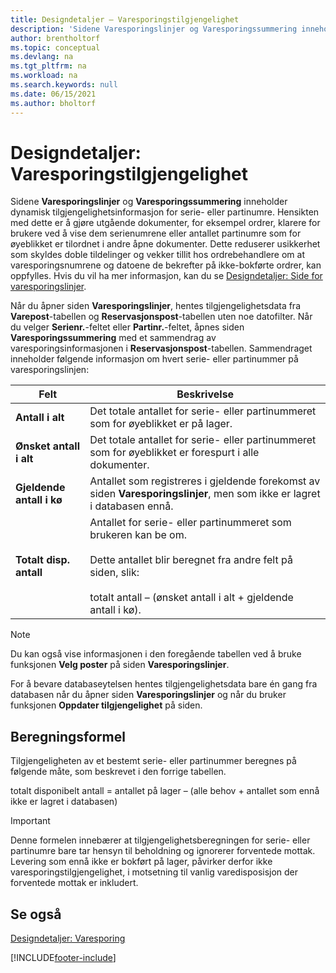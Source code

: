 ```yaml
---
title: Designdetaljer – Varesporingstilgjengelighet
description: 'Sidene Varesporingslinjer og Varesporingssummering inneholder dynamisk tilgjengelighetsinformasjon for serie- eller partinumre, noe som øker gjennomsiktigheten for brukere.'
author: brentholtorf
ms.topic: conceptual
ms.devlang: na
ms.tgt_pltfrm: na
ms.workload: na
ms.search.keywords: null
ms.date: 06/15/2021
ms.author: bholtorf
---
```

# <a name="design-details-item-tracking-availability"></a>Designdetaljer: Varesporingstilgjengelighet
Sidene **Varesporingslinjer** og **Varesporingssummering** inneholder dynamisk tilgjengelighetsinformasjon for serie- eller partinumre. Hensikten med dette er å gjøre utgående dokumenter, for eksempel ordrer, klarere for brukere ved å vise dem serienumrene eller antallet partinumre som for øyeblikket er tilordnet i andre åpne dokumenter. Dette reduserer usikkerhet som skyldes doble tildelinger og vekker tillit hos ordrebehandlere om at varesporingsnumrene og datoene de bekrefter på ikke-bokførte ordrer, kan oppfylles. Hvis du vil ha mer informasjon, kan du se [Designdetaljer: Side for varesporingslinjer](design-details-item-tracking-lines-window.md).  

 Når du åpner siden **Varesporingslinjer**, hentes tilgjengelighetsdata fra **Varepost**-tabellen og **Reservasjonspost**-tabellen uten noe datofilter. Når du velger **Serienr.**-feltet eller **Partinr.**-feltet, åpnes siden **Varesporingssummering** med et sammendrag av varesporingsinformasjonen i **Reservasjonspost**-tabellen. Sammendraget inneholder følgende informasjon om hvert serie- eller partinummer på varesporingslinjen:  

|Felt|Beskrivelse|  
|---------------------------------|---------------------------------------|  
|**Antall i alt**|Det totale antallet for serie- eller partinummeret som for øyeblikket er på lager.|  
|**Ønsket antall i alt**|Det totale antallet for serie- eller partinummeret som for øyeblikket er forespurt i alle dokumenter.|  
|**Gjeldende antall i kø**|Antallet som registreres i gjeldende forekomst av siden **Varesporingslinjer**, men som ikke er lagret i databasen ennå.|  
|**Totalt disp. antall**|Antallet for serie- eller partinummeret som brukeren kan be om.<br /><br /> Dette antallet blir beregnet fra andre felt på siden, slik:<br /><br /> totalt antall – (ønsket antall i alt + gjeldende antall i kø).|  

> [!NOTE]  
>  Du kan også vise informasjonen i den foregående tabellen ved å bruke funksjonen **Velg poster** på siden **Varesporingslinjer**.  

 For å bevare databaseytelsen hentes tilgjengelighetsdata bare én gang fra databasen når du åpner siden **Varesporingslinjer** og når du bruker funksjonen **Oppdater tilgjengelighet** på siden.  

## <a name="calculation-formula"></a>Beregningsformel
 Tilgjengeligheten av et bestemt serie- eller partinummer beregnes på følgende måte, som beskrevet i den forrige tabellen.  

 totalt disponibelt antall = antallet på lager – (alle behov + antallet som ennå ikke er lagret i databasen)  

> [!IMPORTANT]  
>  Denne formelen innebærer at tilgjengelighetsberegningen for serie- eller partinumre bare tar hensyn til beholdning og ignorerer forventede mottak. Levering som ennå ikke er bokført på lager, påvirker derfor ikke varesporingstilgjengelighet, i motsetning til vanlig varedisposisjon der forventede mottak er inkludert.  

## <a name="see-also"></a>Se også
 [Designdetaljer: Varesporing](design-details-item-tracking.md)


[!INCLUDE[footer-include](includes/footer-banner.md)]
